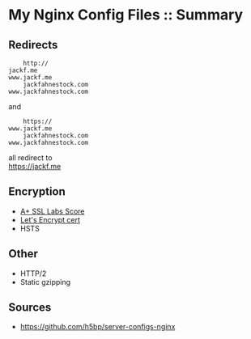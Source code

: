 # My Nginx Config Files :: Summary

## Redirects

        http://
	jackf.me
    www.jackf.me
        jackfahnestock.com
    www.jackfahnestock.com

and

        https://
    www.jackf.me
        jackfahnestock.com
    www.jackfahnestock.com

all redirect to <br>
    https://jackf.me

## Encryption

- [A+ SSL Labs Score](https://www.ssllabs.com/ssltest/analyze.html?d=jackf.me&latest)
- [Let's Encrypt cert](http://vpshostserver.com/how-to-secure-nginx-with-lets-encrypt-on-ubuntu-14-04.html)
- HSTS

## Other

- HTTP/2
- Static gzipping

## Sources

- https://github.com/h5bp/server-configs-nginx
